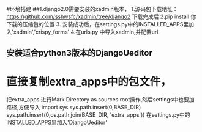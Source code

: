 #环境搭建
##1.django2.0需要安装的xadmin版本，
1.源码包下载地址：
https://github.com/sshwsfc/xadmin/tree/django2
下载完成后
2.pip install 你下载的压缩包的位置
3. 安装成功后，在settings.py中的INSTALLED_APPS里加入'xadmin','crispy_forms'
4.在urls.py 中导入xadmin,并配置url

## 安装适合python3版本的DjangoUeditor
# 直接复制extra_apps中的包文件，
把extra_apps  进行Mark Directory as sources root操作,然后settings中也要加路径,方便导入
import sys
sys.path.insert(0,BASE_DIR)
sys.path.insert(0,os.path.join(BASE_DIR, 'extra_apps'))
在settings.py中的INSTALLED_APPS里加入'DjangoUeditor'